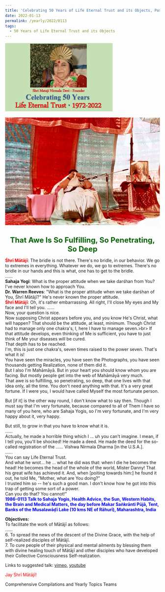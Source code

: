 ```yaml
---
title: 'Celebrating 50 Years of Life Eternal Trust and its Objects, Post 2 on on the Eve of Makar Saṅkrānti'
date: 2022-01-13
permalink: /yearly/2022/0113
tags:
  - 50 Years of Life Eternal Trust and its Objects
---
```


<div style="text-align: left"><img src="/images/Celebrating50YearsLET.png" width="350" /></div><br>

<div style="text-align: center"><img src="/images/image878_Photo_credit_Colin_Heinsen.png" /></div>

<br>
<p style="color:DarkGreen; text-align:center">
<font size="+2"><b>That Awe Is So Fulfilling, So Penetrating, So Deep</b><br></font>
</p>

<p>
<font color="red"><b>Śhrī Mātājī</b></font>: The bridle is not there. There's no bridle, in our behavior. We go to extremes in everything. Whatever we do, we go to extremes. There's no bridle in our hands and this is what, one has to get to the bridle.<br>
......<br>
<b>Sahaja Yogi</b>: What is the proper attitude when we take darśhan from You? I've never known how to approach You.<br>
<b>Dr. Warren Reeves</b>: "What is the proper attitude when we take darśhan of You, Śhrī Mātājī?" He's never known the proper attitude.<br>
<font color="red"><b>Śhrī Mātājī</b></font>: Oh, it's rather embarrassing. All right, I'll close My eyes and My face and I'll tell you. ......<br> 
Now, your question is nice.<br>
Now supposing Christ appears before you, and you know He's Christ, what will happen? That should be the attitude, at least, minimum. Though Christ had to manage only one chakra's, I, here I have to manage seven.>br>
If that attitude develops, even thinking of Me is sufficient, you have to just think of Me your diseases will be cured.<br>
That depth has to be reached.<br>
I'm, this is just one chakra's, seven times raised to the power seven. That's what it is!<br>
You have seen the miracles, you have seen the Photographs, you have seen thousands getting Realization, none of them did it.<br> 
But I also I'm Mahāmāyā. But in your heart you should know whom you are facing. But mostly people get into the web of Mahāmāyā very much.<br>
That awe is so fulfilling, so penetrating, so deep, that one lives with that idea only, all the time. You don't need anything with that. It's a very great fortune. If I were you, I would have called Myself the most fortunate person.<br> 

But [if it] is the other way round, I don't know what to say then. Though I must say that I'm very fortunate, because compared to all of Them I have so many of you here, who are Sahaja Yogis, so I'm very fortunate, and I'm very happy about it, very happy. 

But still, to grow in that you have to know what it is.<br>
......<br>
Actually, he made a horrible thing which I ... uh you can't imagine. I mean, if I tell you, you'll be shocked! He made a deed. He made the deed for the so-called registration of the ...... Vishwa Nirmala Dharma [in the U.S.A.].<br>
......<br>
You can say Life Eternal Trust.<br>
And what he wrot... he ... what he did was that: when I die he becomes the head! He becomes the head of the whole of the world, Mister Danny! That his great wife has achieved it. And, when [poiting towards him:] he found it out, he told Me, "Mother, what are You doing?"<br>
I trusted him so -- he's such a good man. I don't know how he got into this trap of getting some sort of a power.<br> 
Can you do that? You cannot!"<br>
<font color="blue"><b>1986-0113 Talk to Sahaja Yogis, Health Advice, the Sun, Western Habits, the Brain and Medical Matters, the day before Makar Saṅkrānti Pūjā, Tent, Banks of the Musalawāḍī Lake (10 kms NE of Rāhurī), Maharashtra, India</b></font><br>
</p>

<p>
<b>Objectives:</b><br>
To facilitate the work of Mātājī as follows:<br>
......<br>
6. To spread the news of the descent of the Divine Grace, with the help of self-realized disciples of Mātājī.<br>
7. To cure people of their physical and mental ailments by blessing them with divine healing touch of Mātājī and other disciples who have developed their Collective Consciousness Self-realization. 
</p>  

Links to suggested talk: <a href=""> vimeo</a>, <a href=""> youtube</a><br>

<p style="color:red;">Jay Śhrī Mātājī!<br></p>

Comprehensive Compilations and Yearly Topics Teams